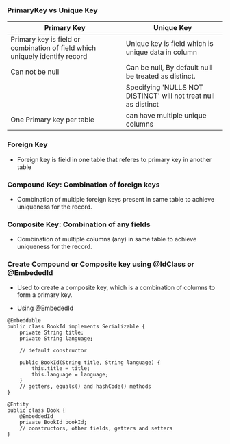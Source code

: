 ### PrimaryKey vs Unique Key
| Primary Key | Unique Key |
| --- | ---|
| Primary key is field or combination of field which uniquely identify record | Unique key is field which is unique data in column |
| Can not be null | Can be null, By default null be treated as distinct. |
| | Specifying 'NULLS NOT DISTINCT' will not treat null as distinct |
| One Primary key per table | can have multiple unique columns |

### Foreign Key
- Foreign key is field in one table that referes to primary key in another table

### Compound Key: Combination of foreign keys
- Combination of multiple foreign keys present in same table to achieve uniqueness for the record.

### Composite Key: Combination of any fields
- Combination of multiple columns (any) in same table to achieve uniqueness for the record.

### Create Compound or Composite key using @IdClass or @EmbededId
- Used to create a composite key, which is a combination of columns to form a primary key.

- Using @EmbededId
```
@Embeddable
public class BookId implements Serializable {
    private String title;
    private String language;

    // default constructor

    public BookId(String title, String language) {
        this.title = title;
        this.language = language;
    }
    // getters, equals() and hashCode() methods
}

@Entity
public class Book {
    @EmbeddedId
    private BookId bookId;
    // constructors, other fields, getters and setters
}


```
